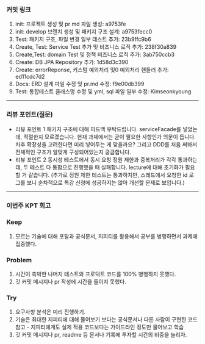 ### **커밋 링크**
1. init: 프로젝트 생성 및 pr md 파일 생성: a9753fe
2. init: develop 브랜치 생성 및 패키지 구조 설계:  a9753fecc0
3. Test: 패키지 구조, 파일 변경 일부 데스트 추가: 23b9ffc9b6
4. Create, Test: Service Test 추가 및 비즈니스 로직 추가: 238f30a839
5. Create,Test: domain Test 및 정책 비즈니스 로직 추가: 3ab750ccb3
6. Create: DB JPA Repository 추가: 1d58d3c390
7. Create: errorReponse, 커스텀 예외처리 및0 예외처리 핸들러 추가: ed11cdc7d2
8. Docs: ERD 설계 파일 수정 및 pr.md 수정: f9e00db399
9. Test: 통합테스트 클래스명 수정 및 yml, sql 파일 일부 수정: Kimseonkyoung


<!-- 
좋은 피드백을 받기 위해 가장 중요한 것은 코드를 작성할 때 커밋을 작업 단위로 잘 쪼개는 것입니다.
모든 작업을 하나의 커밋에 진행하고 PR을 하면 구조 파악에 많은 시간을 소모하기 때문에 절대로
좋은 피드백을 받을 수 없습니다.


필수 양식)
커밋 이름 : 커밋 링크

예시)
동시성 처리 : c83845
동시성 테스트 코드 : d93ji
-->

---
### **리뷰 포인트(질문)**
- 리뷰 포인트 1
패키지 구조에 대해 피드백 부탁드립니다. serviceFacade를 넣었는데, 적절한지 모르겠습니다. 현재 과제에서는 굳이 필요한 사항인가 의문이 듭니다. 차후 확장성을 고려한다면 미리 넣어두는 게 맞을까요? 그리고 DDD를 처음 써봐서 전체적인 구조가 알맞게 구성되어있는지 궁금합니다.
- 리뷰 포인트 2
동시성 테스트에서 동시 요청 정원 제한과 중복처리가 각각 통과하는데, 두 테스트 다 통합으로 진행했을 때 실패합니다. lecture에 대해 초기화가 필요할 거 같습니다.
  (추가로 정원 제한 테스트는 통과하지만, 스레드에서 요청한 id 로그를 보니 순차적으로 특강 신청에 성공하지는 않아 개선할 문제로 보입니다.)

<!--
  좋은 예:
  - `ErrorMessage` 컴포넌트의 상태 업데이트 로직이 적절한지 검토 부탁드립니다.
  - 추가한 유닛 테스트(`LoginError.test.js`)의 테스트 케이스가 충분한지 확인 부탁드립니다.

  나쁜 예:
  - 개선사항을 알려주세요.
  - 코드 전반적으로 봐주세요.
  - 뭘 질문할지 모르겠어요. -->
---
### **이번주 KPT 회고**

### Keep
<!-- 유지해야 할 좋은 점 -->
1. 모르는 기술에 대해 포탈과 공식문서, 지피티를 활용해서 공부를 병행하면서 과제에 집중했다.
### Problem
<!--개선이 필요한 점-->
1. 시간이 촉박한 나머지 테스트와 프로덕트 코드를 100% 병행하지 못했다.
2. 깃 커밋 메시지나 pr 작성에 시간을 들이지 못했다.

### Try
1. 요구사항 분석은 미리 진행하기.
2. 기술은 최대한 지피티에 대해 물어보기 보다는 공식문서나 다른 사람이 구현한 코드 참고 - 지피티에게도 실제 적용 코드보다는 가이드라인 정도만 물어보고 학습
3. 깃 커밋 메시지나 pr, readme 등 문서나 기록에 투자할 시간의 비중을 늘리자.